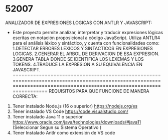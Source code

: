 # 52007
ANALIZADOR DE EXPRESIONES LOGICAS CON ANTLR Y JAVASCRIPT:

- Este proyecto permite analizar, interpretar y traducir expresiones lógicas escritas en notación proposicional a código JavaScript. Utiliza ANTLR4 para el análisis léxico y sintáctico, y     cuenta con funcionalidades como:
   1.DETECTAR ERRORES LEXICOS Y SINTACTICOS EN EXPRESIONES LOGICAS. 
   2.GENERAR EL ARBOL DE DERIVACION DE ESA EXPRESION.
   3.GENERA TABLA DONDE SE IDENTIFICA LOS LEXEMAS Y LOS TOKENS. 
   4.TRADUCE LA EXPRESION A SU EQUIVALENCIA EN JAVASCRIPT. 
=====================================================================================================================================================================
REQUISITOS PARA QUE FUNCIONE DE MANERA CORRECTA: 
 1. Tener instalado Node.js (16 o superior)
    https://nodejs.org/es
 2. Tener instalado VS Code
    https://code.visualstudio.com/ 
 3. Tener instalado Java 11 o superior
    https://www.oracle.com/java/technologies/downloads/#java11
    (Seleccionar Segun su Sistema Operativo )  
 5. Tener Instalado Antlr como extensión de VS code
    
     
